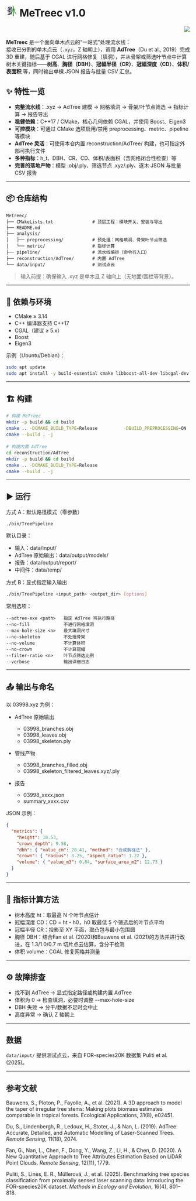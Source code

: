 # <img src="MeTreec_logo.jpg" alt="logo" height="30" /> MeTreec v1.0 

<p align="right">
    <b><img src="https://img.shields.io/badge/Supported%20Platforms-Windows%20%7C%20macOS%20%7C%20Linux-green" /></b><br>
</p>

**MeTreec** 是一个面向单木点云的“一站式”处理流水线：  
接收已分割的单木点云（`.xyz`，Z 轴朝上），调用 **AdTree**（Du et al., 2019）完成 3D 重建，随后基于 CGAL 进行网格修复（填洞），并从骨架或筛选叶节点中计算树木关键指标——**树高**、**胸径（DBH）**、**冠幅半径（CR）**、**冠幅深度（CD）**、**体积/表面积** 等，同时输出单棵 JSON 报告与批量 CSV 汇总。

## ✨ 特性一览

- **完整流水线**：.xyz → AdTree 建模 → 网格填洞 → 骨架/叶节点筛选 → 指标计算 → 报告导出
- **稳健依赖**：C++17 / CMake，核心几何依赖 CGAL，并使用 Boost、Eigen3
- **可控模块**：可通过 CMake 选项启用/禁用 preprocessing、metric、pipeline 等模块
- **AdTree 灵活**：可使用本仓内置 reconstruction/AdTree/ 构建，也可指定外部可执行文件
- **多种指标**：h_t、DBH、CR、CD、体积/表面积（含网格闭合性检查）等
- **完善的落地产物**：模型 .obj/.ply、筛选节点 .xyz/.ply、逐木 JSON 与批量 CSV 报告

---

## 📦 仓库结构

```text
MeTreec/
├── CMakeLists.txt               # 顶层工程：模块开关、安装与导出
├── README.md
├── analysis/
│   ├── preprocessing/           # 预处理：网格填洞、骨架叶节点筛选
│   └── metric/                  # 指标计算
├── pipeline/                    # 流水线编排（命令行入口）
├── reconstruction/AdTree/       # 内置 AdTree
└── data/input/                  # 测试点云
```

> 输入前提：确保输入 .xyz 是单木且 Z 轴向上（无地面/围栏等背景）。

---

## 🔧 依赖与环境

- CMake ≥ 3.14
- C++ 编译器支持 C++17
- CGAL（建议 ≥ 5.x）
- Boost
- Eigen3

示例（Ubuntu/Debian）：

```bash
sudo apt update
sudo apt install -y build-essential cmake libboost-all-dev libcgal-dev libeigen3-dev
```

---

## 🏗️ 构建

```bash
# 构建 MeTreec
mkdir -p build && cd build
cmake .. -DCMAKE_BUILD_TYPE=Release          -DBUILD_PREPROCESSING=ON          -DBUILD_METRIC=ON          -DBUILD_PIPELINE=ON          -DBUILD_ADTREE=OFF
cmake --build . -j

# 构建内置 AdTree
cd reconstruction/AdTree
mkdir -p build && cd build
cmake .. -DCMAKE_BUILD_TYPE=Release
cmake --build . -j
```

---

## ▶️ 运行

方式 A：默认路径模式（零参数）

```bash
./bin/TreePipeline
```

默认目录：
- 输入：data/input/
- AdTree 原始输出：data/output/models/
- 报告：data/output/report/
- 中间件：data/temp/

方式 B：显式指定输入输出

```bash
./bin/TreePipeline <input_path> <output_dir> [options]
```

常用选项：
```
--adtree-exe <path>   指定 AdTree 可执行路径
--no-fill             不进行网格填洞
--max-hole-size <n>   最大填洞尺寸
--no-skeleton         不处理骨架
--no-volume           不计算体积
--no-crown            不计算冠幅
--filter-ratio <n>    叶节点筛选比例
--verbose             输出详细日志
```

---

## 📤 输出与命名

以 03998.xyz 为例：

- AdTree 原始输出
  - 03998_branches.obj
  - 03998_leaves.obj
  - 03998_skeleton.ply

- 管线产物
  - 03998_branches_filled.obj
  - 03998_skeleton_filtered_leaves.xyz/.ply

- 报告
  - 03998_xxxx.json
  - summary_xxxx.csv

JSON 示例：

```json
{
  "metrics": {
    "height": 18.53,
    "crown_depth": 9.58,
    "dbh": { "value_cm": 28.41, "method": "合成胸径法" },
    "crown": { "radius": 3.25, "aspect_ratio": 1.22 },
    "volume": { "value_m3": 0.84, "surface_area_m2": 12.73 }
  }
}
```

---

## 🧠 指标计算方法

- 树木高度 ht：取最高 N 个叶节点估计
- 冠幅深度 CD：CD = ht - h0，h0 取最低 5 个筛选后的叶节点平均
- 冠幅半径 CR：投影至 XY 平面，取凸包与最小包围圆
- 胸径 DBH：结合Fan et al. (2020)和Bauwens et al. (2021)的方法并进行改进，在 1.3/1.0/0.7 m 切片点云估算，含分干检测
- 体积 volume：CGAL 修复网格并测量

---

## ⚙️ 故障排查

- 找不到 AdTree → 显式指定路径或构建内置 AdTree
- 体积为 0 → 检查填洞，必要时调整 --max-hole-size
- DBH 失败 → 分干/数据不足时会中止
- 高度异常 → 确认 Z 轴朝上

---

## 数据

`data/input/` 提供测试点云，来自 FOR-species20K 数据集 Puliti et al. (2025)。

---

## 参考文献

Bauwens, S., Ploton, P., Fayolle, A., et al. (2021). A 3D approach to model the taper of irregular tree stems: Making plots biomass estimates comparable in tropical forests. Ecological Applications, 31(8), e02451.

Du, S., Lindenbergh, R., Ledoux, H., Stoter, J., & Nan, L. (2019). AdTree: Accurate, Detailed, and Automatic Modelling of Laser-Scanned Trees. *Remote Sensing*, 11(18), 2074.

Fan, G., Nan, L., Chen, F., Dong, Y., Wang, Z., Li, H., & Chen, D. (2020). A New Quantitative Approach to Tree Attributes Estimation Based on LiDAR Point Clouds. *Remote Sensing*, 12(11), 1779.

Puliti, S., Lines, E. R., Müllerová, J., et al. (2025). Benchmarking tree species classification from proximally sensed laser scanning data: Introducing the FOR-species20K dataset. *Methods in Ecology and Evolution*, 16(4), 801–818.
